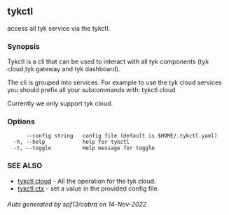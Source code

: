## tykctl

access all tyk service via the tykctl.

### Synopsis


Tykctl is a cli that can be used to interact with all tyk components (tyk cloud,tyk gateway and tyk dashboard).

The cli is grouped into services.
For example to use the tyk cloud services you should prefix all your subcommands with:
tykctl cloud <subcommand here>

Currently we only support tyk cloud.


### Options

```
      --config string   config file (default is $HOME/.tykctl.yaml)
  -h, --help            help for tykctl
  -t, --toggle          Help message for toggle
```

### SEE ALSO

* [tykctl cloud](tykctl_cloud.md)	 - All the operation for the tyk cloud.
* [tykctl ctx](tykctl_ctx.md)	 - set a value in the provided config file.

###### Auto generated by spf13/cobra on 14-Nov-2022
